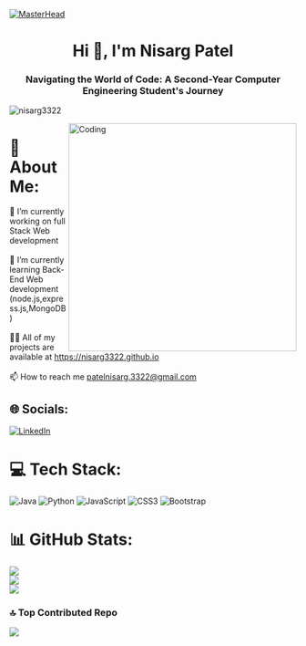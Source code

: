 [![MasterHead](https://repository-images.githubusercontent.com/588181932/e36ec678-7984-4cdd-8e4c-a3932772ff8e)](https://nisarg3322.io)
<h1 align="center">Hi 👋, I'm Nisarg Patel</h1>
<h3 align="center">Navigating the World of Code: A Second-Year Computer Engineering Student's Journey</h3>

<p align="left"> <img src="https://komarev.com/ghpvc/?username=nisarg3322&label=Profile%20views&color=0e75b6&style=flat" alt="nisarg3322" /> </p>
<img align="right" alt="Coding" width="400" src="https://media.tenor.com/qJ5evVs-_uUAAAAC/coding.gif">

# 💫 About Me:
🔭 I’m currently working on full Stack Web development<br><br>🌱 I’m currently learning Back-End Web development (node.js,express.js,MongoDB)<br><br>👨‍💻 All of my projects are available at https://nisarg3322.github.io<br><br>📫 How to reach me patelnisarg.3322@gmail.com


## 🌐 Socials:
[![LinkedIn](https://img.shields.io/badge/LinkedIn-%230077B5.svg?logo=linkedin&logoColor=white)](https://linkedin.com/in/www.linkedin.com/in/nisargpate) 

# 💻 Tech Stack:
![Java](https://img.shields.io/badge/java-%23ED8B00.svg?style=plastic&logo=java&logoColor=white) ![Python](https://img.shields.io/badge/python-3670A0?style=plastic&logo=python&logoColor=ffdd54) ![JavaScript](https://img.shields.io/badge/javascript-%23323330.svg?style=plastic&logo=javascript&logoColor=%23F7DF1E) ![CSS3](https://img.shields.io/badge/css3-%231572B6.svg?style=plastic&logo=css3&logoColor=white) ![Bootstrap](https://img.shields.io/badge/bootstrap-%23563D7C.svg?style=plastic&logo=bootstrap&logoColor=white)
# 📊 GitHub Stats:
![](https://github-readme-stats.vercel.app/api?username=nisarg3322&theme=radical&hide_border=false&include_all_commits=true&count_private=true)<br/>
![](https://github-readme-streak-stats.herokuapp.com/?user=nisarg3322&theme=radical&hide_border=false)<br/>
![](https://github-readme-stats.vercel.app/api/top-langs/?username=nisarg3322&theme=radical&hide_border=false&include_all_commits=true&count_private=true&layout=compact)

### 🔝 Top Contributed Repo
![](https://github-contributor-stats.vercel.app/api?username=nisarg3322&limit=5&theme=gruvbox&combine_all_yearly_contributions=true)

<!-- Proudly created with GPRM ( https://gprm.itsvg.in ) -->
